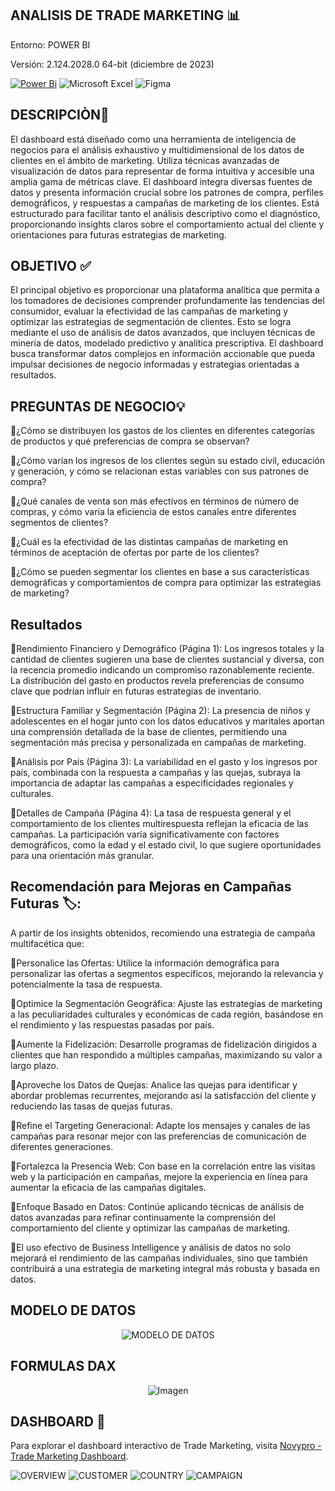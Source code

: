 ## ANALISIS DE TRADE MARKETING 📊
Entorno: POWER BI

Versión: 2.124.2028.0 64-bit (diciembre de 2023)


[![Power Bi](https://img.shields.io/badge/power_bi-F2C811?style=for-the-badge&logo=powerbi&logoColor=black)](https://powerbi.microsoft.com/)
![Microsoft Excel](https://img.shields.io/badge/Microsoft_Excel-217346?style=for-the-badge&logo=microsoft-excel&logoColor=white)
![Figma](https://img.shields.io/badge/figma-%23F24E1E.svg?style=for-the-badge&logo=figma&logoColor=white)

## DESCRIPCIÒN📝

El dashboard está diseñado como una herramienta de inteligencia de negocios para el análisis exhaustivo y multidimensional de los datos de clientes en el ámbito de marketing. Utiliza técnicas avanzadas de visualización de datos para representar de forma intuitiva y accesible una amplia gama de métricas clave. El dashboard integra diversas fuentes de datos y presenta información crucial sobre los patrones de compra, perfiles demográficos, y respuestas a campañas de marketing de los clientes. Está estructurado para facilitar tanto el análisis descriptivo como el diagnóstico, proporcionando insights claros sobre el comportamiento actual del cliente y orientaciones para futuras estrategias de marketing.

## OBJETIVO ✅

El principal objetivo es proporcionar una plataforma analítica que permita a los tomadores de decisiones comprender profundamente las tendencias del consumidor, evaluar la efectividad de las campañas de marketing y optimizar las estrategias de segmentación de clientes. Esto se logra mediante el uso de análisis de datos avanzados, que incluyen técnicas de minería de datos, modelado predictivo y analítica prescriptiva. El dashboard busca transformar datos complejos en información accionable que pueda impulsar decisiones de negocio informadas y estrategias orientadas a resultados.

## PREGUNTAS DE NEGOCIO💡

📒¿Cómo se distribuyen los gastos de los clientes en diferentes categorías de productos y qué preferencias de compra se observan?

📒¿Cómo varían los ingresos de los clientes según su estado civil, educación y generación, y cómo se relacionan estas variables con sus patrones de compra?

📒¿Qué canales de venta son más efectivos en términos de número de compras, y cómo varía la eficiencia de estos canales entre diferentes segmentos de clientes?

📒¿Cuál es la efectividad de las distintas campañas de marketing en términos de aceptación de ofertas por parte de los clientes?

📒¿Cómo se pueden segmentar los clientes en base a sus características demográficas y comportamientos de compra para optimizar las estrategias de marketing?

## Resultados 

🚀Rendimiento Financiero y Demográfico (Página 1): 
Los ingresos totales y la cantidad de clientes sugieren una base de clientes sustancial y diversa, con la recencia promedio indicando un compromiso razonablemente reciente. La distribución del gasto en productos revela preferencias de consumo clave que podrían influir en futuras estrategias de inventario.

🚀Estructura Familiar y Segmentación (Página 2): 
La presencia de niños y adolescentes en el hogar junto con los datos educativos y maritales aportan una comprensión detallada de la base de clientes, permitiendo una segmentación más precisa y personalizada en campañas de marketing.

🚀Análisis por País (Página 3): 
La variabilidad en el gasto y los ingresos por país, combinada con la respuesta a campañas y las quejas, subraya la importancia de adaptar las campañas a especificidades regionales y culturales.

🚀Detalles de Campaña (Página 4): 
La tasa de respuesta general y el comportamiento de los clientes multirespuesta reflejan la eficacia de las campañas. La participación varía significativamente con factores demográficos, como la edad y el estado civil, lo que sugiere oportunidades para una orientación más granular.

## Recomendación para Mejoras en Campañas Futuras 🏷️:

A partir de los insights obtenidos, recomiendo una estrategia de campaña multifacética que:

🎯Personalice las Ofertas: Utilice la información demográfica para personalizar las ofertas a segmentos específicos, mejorando la relevancia y potencialmente la tasa de respuesta.

🎯Optimice la Segmentación Geográfica: Ajuste las estrategias de marketing a las peculiaridades culturales y económicas de cada región, basándose en el rendimiento y las respuestas pasadas por país.

🎯Aumente la Fidelización: Desarrolle programas de fidelización dirigidos a clientes que han respondido a múltiples campañas, maximizando su valor a largo plazo.

🎯Aproveche los Datos de Quejas: Analice las quejas para identificar y abordar problemas recurrentes, mejorando así la satisfacción del cliente y reduciendo las tasas de quejas futuras.

🎯Refine el Targeting Generacional: Adapte los mensajes y canales de las campañas para resonar mejor con las preferencias de comunicación de diferentes generaciones.

🎯Fortalezca la Presencia Web: Con base en la correlación entre las visitas web y la participación en campañas, mejore la experiencia en línea para aumentar la eficacia de las campañas digitales.

🎯Enfoque Basado en Datos: Continúe aplicando técnicas de análisis de datos avanzadas para refinar continuamente la comprensión del comportamiento del cliente y optimizar las campañas de marketing.

🎯El uso efectivo de Business Intelligence y análisis de datos no solo mejorará el rendimiento de las campañas individuales, sino que también contribuirá a una estrategia de marketing integral más robusta y basada en datos.

## MODELO DE DATOS
<p align="center">
  <img src="https://github.com/Pear-itaPE/PORTFOLIO-POWER-BI/blob/main/TRADE%20MARKETING/RECURSOS/MODELO%20DE%20DATOS.png" alt="MODELO DE DATOS">
</p>

## FORMULAS DAX

<p align="center">
  <img src="https://github.com/Pear-itaPE/PORTFOLIO-POWER-BI/assets/143855758/ebf7f37d-d63f-444e-8eca-c234e0c41262" alt="Imagen">
</p>

## DASHBOARD 📶
Para explorar el dashboard interactivo de Trade Marketing, visita [Novypro - Trade Marketing Dashboard](https://www.novypro.com/project/trade-marketing).


![OVERVIEW](https://github.com/Pear-itaPE/PORTFOLIO-POWER-BI/blob/main/TRADE%20MARKETING/RECURSOS/OVERVIEW.png)
![CUSTOMER](https://github.com/Pear-itaPE/PORTFOLIO-POWER-BI/blob/main/TRADE%20MARKETING/RECURSOS/CUSTOMER.png)
![COUNTRY](https://github.com/Pear-itaPE/PORTFOLIO-POWER-BI/blob/main/TRADE%20MARKETING/RECURSOS/COUNTRY.png)
![CAMPAIGN](https://github.com/Pear-itaPE/PORTFOLIO-POWER-BI/blob/main/TRADE%20MARKETING/RECURSOS/CAMPAIGN.png)
